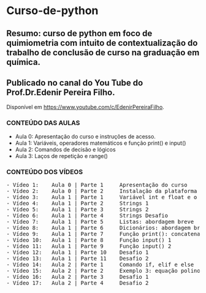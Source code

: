 # Curso-de-python
## Resumo: curso de python em foco de quimiometria com intuito de contextualização do trabalho de conclusão de curso na graduação em química. 
## Publicado no canal do You Tube do Prof.Dr.Edenir Pereira Filho.
Disponível em <https://www.youtube.com/c/EdenirPereiraFilho>.

### CONTEÚDO DAS AULAS 
- Aula 0: Apresentação do curso e instruções de acesso.
- Aula 1: Variáveis, operadores matemáticos e função print() e input()
- Aula 2: Comandos de decisão e lógicos 
- Aula 3: Laços de repetição e range()

### CONTEÚDO DOS VÍDEOS 
<pre>- Vídeo 1:    Aula 0 | Parte 1     Apresentação do curso
- Vídeo 2:    Aula 0 | Parte 2     Instalação da plataforma Jupyter Notebook e preparo de variáveis de ambiente
- Vídeo 3:    Aula 1 | Parte 1     Variável int e float e o uso da função type()
- Vídeo 4:    Aula 1 | Parte 2     Strings 1
- Vídeo 5:    Aula 1 | Parte 3     Strings 2
- Vídeo 6:    Aula 1 | Parte 4     Strings Desafio
- Vídeo 7:    Aula 1 | Parte 5     Listas: abordagem breve
- Vídeo 8:    Aula 1 | Parte 6     Dicionários: abordagem breve
- Vídeo 9:    Aula 1 | Parte 7     Função print(): concatenadores de variáveis
- Vídeo 10:   Aula 1 | Parte 8     Função input() 1
- Vídeo 11:   Aula 1 | Parte 9     Função input() 2
- Vídeo 12:   Aula 1 | Parte 10    Desafio 1
- Vídeo 13:   Aula 1 | Parte 11    Desafio 2
- Vídeo 14:   Aula 2 | Parte 1     Comando if, elif e else
- Vídeo 15:   Aula 2 | Parte 2     Exemplo 3: equação polinomial de segundo grau
- Vídeo 16:   Aula 2 | Parte 3     Desafio 1
- Vídeo 17:   Aula 2 | Parte 4     Desafio 2<pre>
